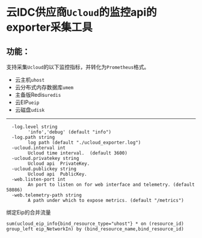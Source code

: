 # 云IDC供应商`Ucloud`的监控api的exporter采集工具

## 功能：

支持采集`Ucloud`的以下监控指标，并转化为`Prometheus`格式。

- 云主机`uhost`
- 云分布式内存数据库`umem`
- 主备版Redis`uredis`
- 云EIP`ueip`
- 云磁盘`udisk`

----
```
  -log.level string
        'info','debug' (default "info")
  -log.path string
        log path (default "./ucloud_exporter.log")
  -ucloud.interval int
        Ucloud time interval.  (default 3600)
  -ucloud.privatekey string
        Ucloud api  PrivateKey.
  -ucloud.publickey string
        Ucloud api  PublicKey.
  -web.listen-port int
        An port to listen on for web interface and telemetry. (default 58086)
  -web.telemetry-path string
        A path under which to expose metrics. (default "/metrics")
```


绑定Eip的合并流量
```
sum(ucloud_eip_info{bind_resource_type="uhost"} * on (resource_id) group_left eip_NetworkIn) by (bind_resource_name,bind_resource_id)
```
